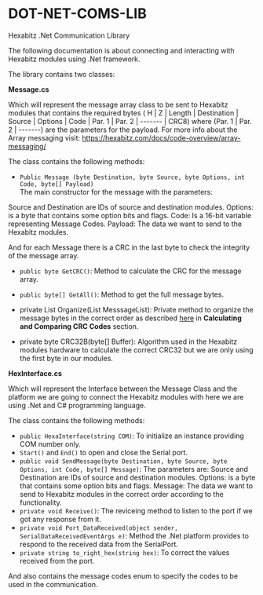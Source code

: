 # DOT-NET-COMS-LIB
Hexabitz .Net Communication Library




The following documentation is about connecting and interacting with Hexabitz modules using .Net framework.

The library contains two classes:

**Message.cs**

Which will represent the message array class to be sent to Hexabitz modules that contains the required bytes ( H | Z | Length | Destination | Source | Options | Code | Par. 1 | Par. 2 | ------- | CRC8) where (Par. 1 | Par. 2 | -------)  are the parameters for the payload.
For more info about the Array messaging visit: https://hexabitz.com/docs/code-overview/array-messaging/

The class contains the following methods:

 	

* `Public Message (byte Destination, byte Source, byte Options, int Code, byte[] Payload)`   
The main constructor for the message with the parameters:

Source and Destination are IDs of source and destination modules.
Options: is a byte that contains some option bits and flags. 
Code: Is a 16-bit variable representing Message Codes.
Payload: The data we want to send to the Hexabitz modules.

And for each Message there is a CRC in the last byte to check the integrity of the message array.

 	

* `public byte GetCRC()`: Method to calculate the CRC for the message array.
 	

* `public byte[] GetAll()`: Method to get the full message bytes.
 	

* private List<byte> Organize(List<byte> MesssageList): Private method to organize the message bytes in the correct order as described [here](https://hexabitz.com/docs/code-overview/array-messaging/ "https://hexabitz.com/docs/code-overview/array-messaging/") in **Calculating and Comparing CRC Codes** section.
 	

* private byte CRC32B(byte[] Buffer): Algorithm used in the Hexabitz modules hardware to calculate the correct CRC32 but we are only using the first byte in our modules.



    


**HexInterface.cs**

Which will represent the Interface between the Message Class and the platform we are going to connect the Hexabitz modules with here we are using .Net and C# programming language.


The class contains the following methods:
* `public HexaInterface(string COM)`: To initialize an instance providing COM number only.
* `Start()` and `End()` to open and close the Serial port.
* `public void SendMessage(byte Destination, byte Source, byte Options, int Code, byte[] Message)`: 
The parameters are:
Source and Destination are IDs of source and destination modules.
Options: is a byte that contains some option bits and flags.
Message: The data we want to send to Hexabitz modules in the correct order according to the functionality.
* `private void Receive()`: The reviceing method to listen to the port if we got any response from it.
* `private void Port_DataReceived(object sender, SerialDataReceivedEventArgs e)`: Method the .Net platform provides to respond to the received data from the SerialPort.
* `private string to_right_hex(string hex)`: To correct the values received from the port.

And also contains the message codes enum to specify the codes to be used in the communication.

